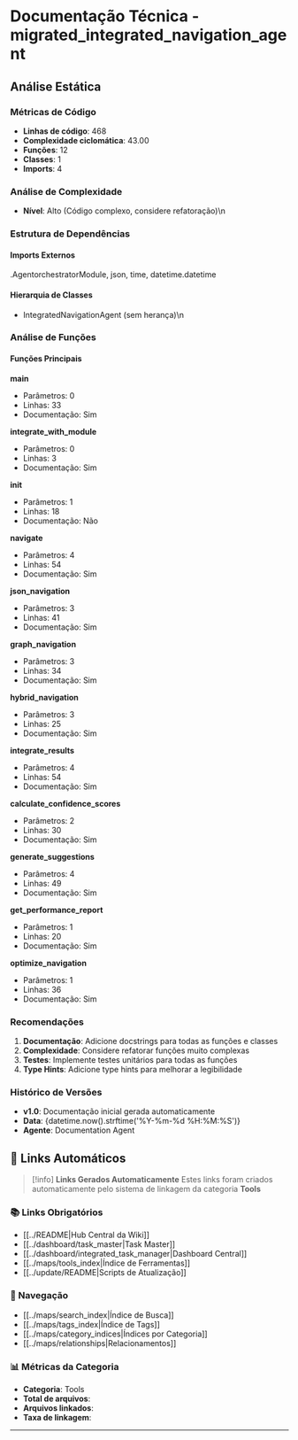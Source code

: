 # Documentação Técnica - migrated_integrated_navigation_agent

## Análise Estática

### Métricas de Código
- **Linhas de código**: 468
- **Complexidade ciclomática**: 43.00
- **Funções**: 12
- **Classes**: 1
- **Imports**: 4

### Análise de Complexidade
- **Nível**: Alto (Código complexo, considere refatoração)\n
### Estrutura de Dependências

#### Imports Externos
.AgentorchestratorModule, json, time, datetime.datetime

#### Hierarquia de Classes
- IntegratedNavigationAgent (sem herança)\n
### Análise de Funções

#### Funções Principais
**main**
- Parâmetros: 0
- Linhas: 33
- Documentação: Sim

**integrate_with_module**
- Parâmetros: 0
- Linhas: 3
- Documentação: Sim

**__init__**
- Parâmetros: 1
- Linhas: 18
- Documentação: Não

**navigate**
- Parâmetros: 4
- Linhas: 54
- Documentação: Sim

**json_navigation**
- Parâmetros: 3
- Linhas: 41
- Documentação: Sim

**graph_navigation**
- Parâmetros: 3
- Linhas: 34
- Documentação: Sim

**hybrid_navigation**
- Parâmetros: 3
- Linhas: 25
- Documentação: Sim

**integrate_results**
- Parâmetros: 4
- Linhas: 54
- Documentação: Sim

**calculate_confidence_scores**
- Parâmetros: 2
- Linhas: 30
- Documentação: Sim

**generate_suggestions**
- Parâmetros: 4
- Linhas: 49
- Documentação: Sim

**get_performance_report**
- Parâmetros: 1
- Linhas: 20
- Documentação: Sim

**optimize_navigation**
- Parâmetros: 1
- Linhas: 36
- Documentação: Sim

### Recomendações

1. **Documentação**: Adicione docstrings para todas as funções e classes
2. **Complexidade**: Considere refatorar funções muito complexas
3. **Testes**: Implemente testes unitários para todas as funções
4. **Type Hints**: Adicione type hints para melhorar a legibilidade

### Histórico de Versões

- **v1.0**: Documentação inicial gerada automaticamente
- **Data**: {datetime.now().strftime('%Y-%m-%d %H:%M:%S')}
- **Agente**: Documentation Agent


## 🔗 **Links Automáticos**

> [!info] **Links Gerados Automaticamente**
> Estes links foram criados automaticamente pelo sistema de linkagem da categoria **Tools**

### **📚 Links Obrigatórios**
- [[../README|Hub Central da Wiki]]
- [[../dashboard/task_master|Task Master]]
- [[../dashboard/integrated_task_manager|Dashboard Central]]
- [[../maps/tools_index|Índice de Ferramentas]]
- [[../update/README|Scripts de Atualização]]

### **🧭 Navegação**
- [[../maps/search_index|Índice de Busca]]
- [[../maps/tags_index|Índice de Tags]]
- [[../maps/category_indices|Índices por Categoria]]
- [[../maps/relationships|Relacionamentos]]

### **📊 Métricas da Categoria**
- **Categoria**: Tools
- **Total de arquivos**: <!-- Contador automático -->
- **Arquivos linkados**: <!-- Contador automático -->
- **Taxa de linkagem**: <!-- Percentual automático -->

---

